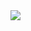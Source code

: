 <img align="center" src="https://github-readme-stats.vercel.app/api?username=rollwagen&show_icons=1&line_height=25&count_private=true&title_color=0366d6&text_color=8b949e&icon_color=c9d1d9&bg_color=ffffff&hide_border=1&hide_rank=1&layout=compact" />
